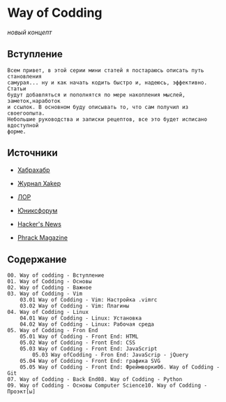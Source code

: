 <!--
File          : README_ru.md

Created       : Fri 10 Jul 2015 18:46:49
Last Modified : Fri 10 Jul 2015 23:30:11
Maintainer    : sharlaran
-->


# Way of Codding #
_новый концепт_

## Вступление ##
    Всем привет, в этой серии мини статей я постараюсь описать путь становления
    самурая... ну и как начать кодить быстро и, надеюсь, эффективно.  Статьи
    будут добавляться и пополнятся по мере накопления мыслей, заметок,наработок
    и ссылок. В основном буду описывать то, что сам получил из своегоопыта.
    Небольшие руководства и записки рецептов, все это будет исписано вдоступной
    форме.

## Источники ##
*   [Хабрахабр](http://habrahabr.ru/)
*   [Журнал Xakep](https://xakep.ru/)
*   [ЛОР](http://www.linux.org.ru/)
*   [Юниксфорум](http://unixforum.org/)

*   [Hacker's News](https://news.ycombinator.com/)
*   [Phrack Magazine](http://www.phrack.org/)

## Содержание ##
    00. Way of codding - Вступление
    01. Way of Codding - Основы
    02. Way of Codding - Важное
    03. Way of Codding - Vim   
        03.01 Way of Codding - Vim: Настройка .vimrc
        03.02 Way of Codding - Vim: Плагины
    04. Way of Codding - Linux
        04.01 Way of Codding - Linux: Установка
        04.02 Way of Codding - Linux: Рабочая среда
    05. Way of Codding - Fron End
        05.01 Way of Codding - Front End: HTML
        05.02 Way of Codding - Front End: CSS
        05.03 Way of Codding - Front End: JavaScript
            05.03 Way ofCodding - Fron End: JavaScrip - jQuery
        05.04 Way of Codding - Front End: графика SVG
        05.05 Way of Codding - Front End: Фреймворки06. Way of Codding - Git
    07. Way of Codding - Back End08. Way of Codding - Python
    09. Way of Codding - Основы Computer Science10. Way of Codding - Проэкт[ы]

